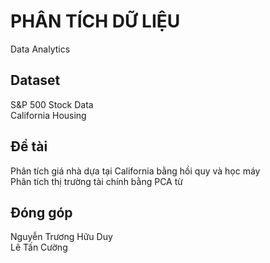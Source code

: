 # PHÂN TÍCH DỮ LIỆU
Data Analytics
## Dataset
S&P 500 Stock Data\
California Housing
## Đề tài
Phân tích giá nhà dựa tại California bằng hồi quy và học máy\
Phân tích thị trường tài chính bằng PCA từ
## Đóng góp
Nguyễn Trương Hữu Duy\
Lê Tấn Cường
